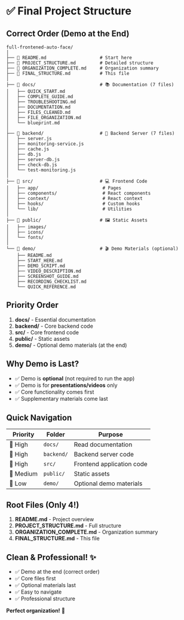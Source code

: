 # ✅ Final Project Structure

## Correct Order (Demo at the End)

```
full-frontened-auto-face/
│
├── 📄 README.md                    # Start here
├── 📄 PROJECT_STRUCTURE.md         # Detailed structure
├── 📄 ORGANIZATION_COMPLETE.md     # Organization summary
├── 📄 FINAL_STRUCTURE.md           # This file
│
├── 📁 docs/                        # 📚 Documentation (7 files)
│   ├── QUICK_START.md
│   ├── COMPLETE_GUIDE.md
│   ├── TROUBLESHOOTING.md
│   ├── DOCUMENTATION.md
│   ├── FILES_CLEANED.md
│   ├── FILE_ORGANIZATION.md
│   └── blueprint.md
│
├── 📁 backend/                     # 🔧 Backend Server (7 files)
│   ├── server.js
│   ├── monitoring-service.js
│   ├── cache.js
│   ├── db.js
│   ├── server-db.js
│   ├── check-db.js
│   └── test-monitoring.js
│
├── 📁 src/                         # 💻 Frontend Code
│   ├── app/                        # Pages
│   ├── components/                 # React components
│   ├── context/                    # React context
│   ├── hooks/                      # Custom hooks
│   └── lib/                        # Utilities
│
├── 📁 public/                      # 🖼️ Static Assets
│   ├── images/
│   ├── icons/
│   └── fonts/
│
└── 📁 demo/                        # 🎬 Demo Materials (optional)
    ├── README.md
    ├── START_HERE.md
    ├── DEMO_SCRIPT.md
    ├── VIDEO_DESCRIPTION.md
    ├── SCREENSHOT_GUIDE.md
    ├── RECORDING_CHECKLIST.md
    └── QUICK_REFERENCE.md
```

## Priority Order

1. **docs/** - Essential documentation
2. **backend/** - Core backend code
3. **src/** - Core frontend code
4. **public/** - Static assets
5. **demo/** - Optional demo materials (at the end)

## Why Demo is Last?

- ✅ Demo is **optional** (not required to run the app)
- ✅ Demo is for **presentations/videos** only
- ✅ Core functionality comes first
- ✅ Supplementary materials come last

## Quick Navigation

| Priority | Folder | Purpose |
|----------|--------|---------|
| 🥇 High | `docs/` | Read documentation |
| 🥇 High | `backend/` | Backend server code |
| 🥇 High | `src/` | Frontend application code |
| 🥈 Medium | `public/` | Static assets |
| 🥉 Low | `demo/` | Optional demo materials |

## Root Files (Only 4!)

1. **README.md** - Project overview
2. **PROJECT_STRUCTURE.md** - Full structure
3. **ORGANIZATION_COMPLETE.md** - Organization summary
4. **FINAL_STRUCTURE.md** - This file

## Clean & Professional! ✨

- ✅ Demo at the end (correct order)
- ✅ Core files first
- ✅ Optional materials last
- ✅ Easy to navigate
- ✅ Professional structure

**Perfect organization!** 🎉
